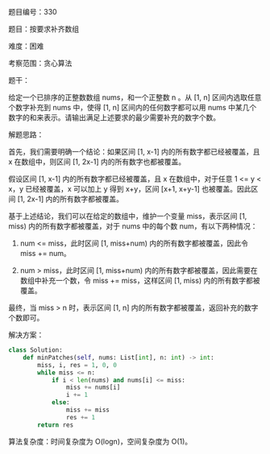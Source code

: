 题目编号：330

题目：按要求补齐数组

难度：困难

考察范围：贪心算法

题干：

给定一个已排序的正整数数组 nums，和一个正整数 n 。从 [1, n] 区间内选取任意个数字补充到 nums 中，使得 [1, n] 区间内的任何数字都可以用 nums 中某几个数字的和来表示。请输出满足上述要求的最少需要补充的数字个数。

解题思路：

首先，我们需要明确一个结论：如果区间 [1, x-1] 内的所有数字都已经被覆盖，且 x 在数组中，则区间 [1, 2x-1] 内的所有数字也都被覆盖。

假设区间 [1, x-1] 内的所有数字都已经被覆盖，且 x 在数组中，对于任意 1 <= y < x，y 已经被覆盖，x 可以加上 y 得到 x+y，区间 [x+1, x+y-1] 也被覆盖。因此区间 [1, 2x-1] 内的所有数字都被覆盖。

基于上述结论，我们可以在给定的数组中，维护一个变量 miss，表示区间 [1, miss) 内的所有数字都被覆盖，对于 nums 中的每个数 num，有以下两种情况：

1. num <= miss，此时区间 [1, miss+num) 内的所有数字都被覆盖，因此令 miss += num。

2. num > miss，此时区间 [1, miss+num) 内的所有数字都被覆盖，因此需要在数组中补充一个数，令 miss += miss，这样区间 [1, miss) 内的所有数字都被覆盖。

最终，当 miss > n 时，表示区间 [1, n] 内的所有数字都被覆盖，返回补充的数字个数即可。

解决方案：

```python
class Solution:
    def minPatches(self, nums: List[int], n: int) -> int:
        miss, i, res = 1, 0, 0
        while miss <= n:
            if i < len(nums) and nums[i] <= miss:
                miss += nums[i]
                i += 1
            else:
                miss += miss
                res += 1
        return res
```

算法复杂度：时间复杂度为 O(logn)，空间复杂度为 O(1)。
